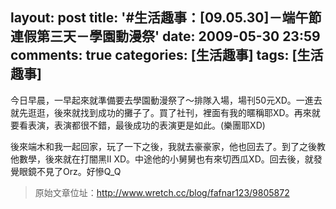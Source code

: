 layout: post
title: '#生活趣事：[09.05.30]－端午節連假第三天－學園動漫祭'
date: 2009-05-30 23:59
comments: true
categories: [生活趣事]
tags: [生活趣事]
---
今日早晨，一早起來就準備要去學園動漫祭了～排隊入場，場刊50元XD。一進去就先逛逛，後來就找到成功的攤子了。買了社刊，裡面有我的暱稱耶XD。再來就要看表演，表演都很不錯，最後成功的表演更是如此。(樂團耶XD)

後來端木和我一起回家，玩了一下之後，我就去豪豪家，他也回去了。到了之後教他數學，後來就在打闇黑II XD。中途他的小舅舅也有來切西瓜XD。回去後，就發覺眼鏡不見了Orz。好慘Q_Q

> 原始文章位址：http://www.wretch.cc/blog/fafnar123/9805872